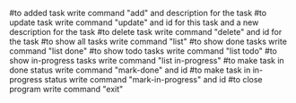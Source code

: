 #to added task write command "add" and description for the task
#to update task write command "update" and id for this task and a new description for the task
#to delete task write command "delete" and id for the task
#to show all tasks write command "list"
#to show done tasks write command "list done"
#to show todo tasks write command "list todo"
#to show in-progress tasks write command "list in-progress"
#to make task in done status write command "mark-done" and id
#to make task in in-progress status write command "mark-in-progress" and id
#to close program write command "exit"